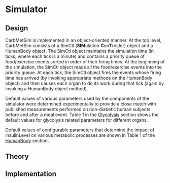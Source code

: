 # Simulator

## Design

CarbMetSim is implemented in an object-oriented manner. At the top level, CarbMetSim consists of a SimCtl (**SIM**ulation **C**on**T**ro**L**ler) object and a HumanBody object. The SimCtl object maintains the simulation time (in ticks, where each tick is a minute) and contains a priority queue of food/exercise events sorted in order of their firing times. At the beginning of the simulation, the SimCtl object reads all the food/exercise events into the priority queue. At each tick, the SimCtl object fires the events whose firing time has arrived (by invoking appropriate methods on the HumanBody object) and then causes each organ to do its work during that tick (again by invoking a HumanBody object method).

Default values of various parameters used by the components of the simulator were determined experimentally to provide a close match with published measurements performed on non-diabetic human subjects before and after a meal event. Table 1 in the [Glycolysis](Glycolysis.md) section shows the default values for glycolysis related parameters for different organs.

Default values of configurable parameters that determine the impact of insulinLevel on various metabolic processes are shown in Table 1 of the [HumanBody](Human-body.md) section.



## Theory





## Implementation


